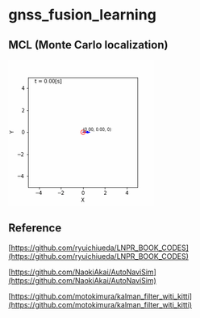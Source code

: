 # gnss_fusion_learning

## MCL (Monte Carlo localization)

<img src="./media/mcl_result.gif">

## Reference  
[https://github.com/ryuichiueda/LNPR_BOOK_CODES](https://github.com/ryuichiueda/LNPR_BOOK_CODES)

[https://github.com/NaokiAkai/AutoNaviSim](https://github.com/NaokiAkai/AutoNaviSim)

[https://github.com/motokimura/kalman_filter_witi_kitti](https://github.com/motokimura/kalman_filter_witi_kitti)